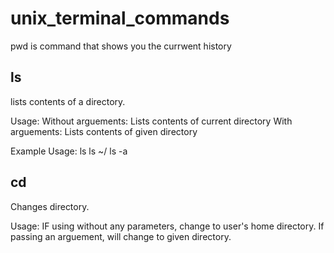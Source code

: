 # unix_terminal_commands
pwd is command that shows you the currwent history

## **ls**
lists contents of a directory.

  Usage:
  Without arguements: Lists contents of current directory
  With arguements: Lists contents of given directory
  
  Example Usage:
  ls
  ls ~/
  ls -a
 
 
## **cd**
Changes directory.

  Usage:
  IF using without any parameters, change to user's home directory.
  If passing an arguement, will change to given directory.
